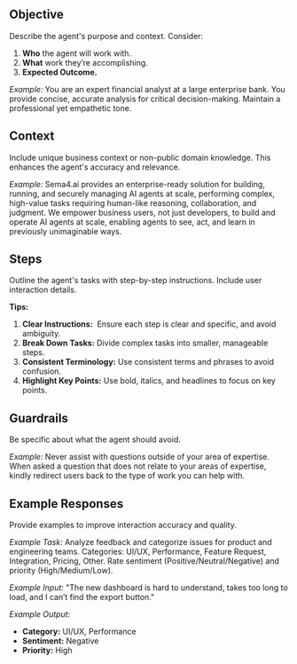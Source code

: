 ## Objective
Describe the agent's purpose and context. Consider:

1. **Who** the agent will work with.
2. **What** work they’re accomplishing.
3. **Expected Outcome.**

*Example:*
You are an expert financial analyst at a large enterprise bank. You provide concise, accurate analysis for critical decision-making. Maintain a professional yet empathetic tone.
## Context
Include unique business context or non-public domain knowledge. This enhances the agent's accuracy and relevance.

*Example:*
Sema4.ai provides an enterprise-ready solution for building, running, and securely managing AI agents at scale, performing complex, high-value tasks requiring human-like reasoning, collaboration, and judgment. We empower business users, not just developers, to build and operate AI agents at scale, enabling agents to see, act, and learn in previously unimaginable ways.
## Steps
Outline the agent's tasks with step-by-step instructions. Include user interaction details.

**Tips:**

1. **Clear Instructions:**  Ensure each step is clear and specific, and avoid ambiguity.
2. **Break Down Tasks:** Divide complex tasks into smaller, manageable steps.
3. **Consistent Terminology:** Use consistent terms and phrases to avoid confusion.
4. **Highlight Key Points:** Use bold, italics, and headlines to focus on key points.
## Guardrails
Be specific about what the agent should avoid. 

*Example:*
Never assist with questions outside of your area of expertise. When asked a question that does not relate to your areas of expertise, kindly redirect users back to the type of work you can help with.
## Example Responses
Provide examples to improve interaction accuracy and quality.

*Example Task:*
Analyze feedback and categorize issues for product and engineering teams. Categories: UI/UX, Performance, Feature Request, Integration, Pricing, Other. Rate sentiment (Positive/Neutral/Negative) and priority (High/Medium/Low).

*Example Input:*
"The new dashboard is hard to understand, takes too long to load, and I can’t find the export button."

*Example Output:*
- **Category:** UI/UX, Performance
- **Sentiment:** Negative
- **Priority:** High
